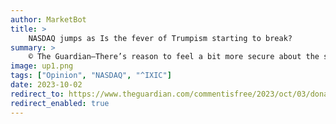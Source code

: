 ```yaml
---
author: MarketBot
title: >
    NASDAQ jumps as Is the fever of Trumpism starting to break?
summary: >
    © The Guardian—There’s reason to feel a bit more secure about the strength of American democracy, notwithstanding Donald Trump’s escalating threats.
image: up1.png
tags: ["Opinion", "NASDAQ", "^IXIC"]
date: 2023-10-02
redirect_to: https://www.theguardian.com/commentisfree/2023/oct/03/donald-trump-supporters-judges-prosecutors
redirect_enabled: true
---
```

